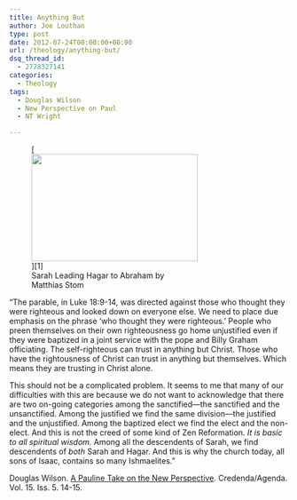 ```yaml
---
title: Anything But
author: Joe Louthan
type: post
date: 2012-07-24T00:00:00+00:00
url: /theology/anything-but/
dsq_thread_id:
  - 2778327141
categories:
  - Theology
tags:
  - Douglas Wilson
  - New Perspective on Paul
  - NT Wright

---
```

<figure id="attachment_1067" style="width: 300px" class="wp-caption alignright">[<img src="https://i1.wp.com/theologic.us/wp-content/uploads/2012/10/Matthias_Stom_-_Sarah_Leading_Hagar_to_Abraham_-_WGA21803.jpg?resize=300%2C193" alt="" title="Matthias_Stom_-_Sarah_Leading_Hagar_to_Abraham_-_WGA21803" width="300" height="193" class="size-medium wp-image-1067" srcset="https://i1.wp.com/theologic.us/wp-content/uploads/2012/10/Matthias_Stom_-_Sarah_Leading_Hagar_to_Abraham_-_WGA21803.jpg?resize=300%2C193 300w, https://i1.wp.com/theologic.us/wp-content/uploads/2012/10/Matthias_Stom_-_Sarah_Leading_Hagar_to_Abraham_-_WGA21803.jpg?resize=1024%2C661 1024w, https://i1.wp.com/theologic.us/wp-content/uploads/2012/10/Matthias_Stom_-_Sarah_Leading_Hagar_to_Abraham_-_WGA21803.jpg?w=1548 1548w, https://i1.wp.com/theologic.us/wp-content/uploads/2012/10/Matthias_Stom_-_Sarah_Leading_Hagar_to_Abraham_-_WGA21803.jpg?w=1320 1320w" sizes="(max-width: 300px) 100vw, 300px" data-recalc-dims="1" />][1]<figcaption class="wp-caption-text">Sarah Leading Hagar to Abraham by Matthias Stom</figcaption></figure>&#8220;The parable, in Luke 18:9-14, was directed against those who thought they were righteous and looked down on everyone else. We need to place due emphasis on the phrase &#8216;who thought they were righteous.&#8217; People who preen themselves on their own righteousness go home unjustified even if they were baptized in a joint service with the pope and Billy Graham officiating. The self-righteous can trust in anything but Christ. Those who have the rightousness of Christ can trust in anything but themselves. Which means they are trusting in Christ alone.

This should not be a complicated problem. It seems to me that many of our difficulties with this are because we do not want to acknowledge that there are two on-going categories among the sanctified—the sanctified and the unsanctified. Among the justified we find the same division—the justified and the unjustified. Among the baptized elect we find the elect and the non-elect. And this is not the creed of some kind of Zen Reformation. _It is basic to all spiritual wisdom._ Among all the descendents of Sarah, we find descendents of _both_ Sarah and Hagar. And this is why the church today, all sons of Isaac, contains so many Ishmaelites.&#8221;

Douglas Wilson. <a href="http://www.credenda.org/archive/pdf/15-5.pdf" target="_blank">A Pauline Take on the New Perspective</a>. Credenda/Agenda. Vol. 15. Iss. 5. 14-15.

 [1]: https://i1.wp.com/theologic.us/wp-content/uploads/2012/10/Matthias_Stom_-_Sarah_Leading_Hagar_to_Abraham_-_WGA21803.jpg